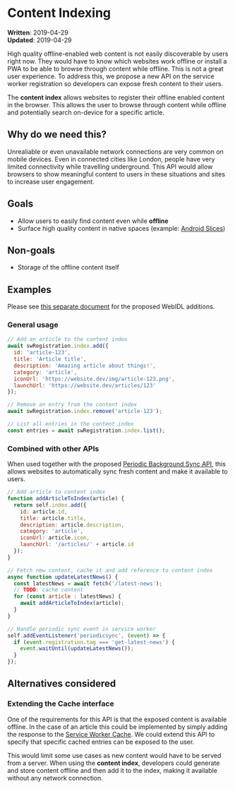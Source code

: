 # Content Indexing
**Written**: 2019-04-29<br/>
**Updated**: 2019-04-29

High quality offline-enabled web content is not easily discoverable by users right now. They would have to know which websites work offline or install a PWA to be able to browse through content while offline. This is not a great user experience. To address this, we propose a new API on the service worker registration so developers can expose fresh content to their users.

The **content index** allows websites to register their offline enabled content in the browser. This allows the user to browse through content while offline and potentially search on-device for a specific article.

## Why do we need this?
Unrealiable or even unavailable network connections are very common on mobile devices. Even in connected cities like London, people have very limited connectivity while travelling underground. This API would allow browsers to show meaningful content to users in these situations and sites to increase user engagement.

## Goals
- Allow users to easily find content even while **offline**
- Surface high quality content in native spaces (example: [Android Slices](https://developer.android.com/guide/slices))

## Non-goals
- Storage of the offline content itself

## Examples
Please see [this separate document](IDL.md) for the proposed WebIDL additions.

### General usage
```javascript
// Add an article to the content index
await swRegistration.index.add({
  id: 'article-123',
  title: 'Article title',
  description: 'Amazing article about things!',
  category: 'article',
  iconUrl: 'https://website.dev/img/article-123.png',
  launchUrl: 'https://website.dev/articles/123'
});

// Remove an entry from the content index
await swRegistration.index.remove('article-123');

// List all entries in the content index
const entries = await swRegistration.index.list();
```

### Combined with other APIs
When used together with the proposed [Periodic Background Sync API](https://github.com/beverloo/periodic-background-sync), this allows websites to automatically sync fresh content and make it available to users.
```javascript
// Add article to content index
function addArticleToIndex(article) {
  return self.index.add({
    id: article.id,
    title: article.title,
    description: article.description,
    category: 'article',
    iconUrl: article.icon,
    launchUrl: '/articles/' + article.id
  });
}

// Fetch new content, cache it and add reference to content index
async function updateLatestNews() {
  const latestNews = await fetch('/latest-news');
  // TODO: cache content
  for (const article : latestNews) {
    await addArticleToIndex(article);
  }
}

// Handle periodic sync event in service worker
self.addEventListener('periodicsync', (event) => {
  if (event.registration.tag === 'get-latest-news') {
    event.waitUntil(updateLatestNews());
  }
});
```

## Alternatives considered
### Extending the Cache interface
One of the requirements for this API is that the exposed content is available offline. In the case of an article this could be implemented by simply adding the response to the [Service Worker Cache](https://developers.google.com/web/ilt/pwa/caching-files-with-service-worker). We could extend this API to specify that specific cached entries can be exposed to the user.

This would limit some use cases as new content would have to be served from a server. When using the **content index**, developers could generate and store content offline and then add it to the index, making it available without any network connection.
